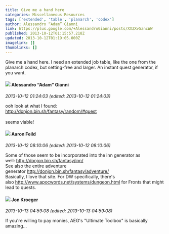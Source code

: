 ```yaml
---
title: Give me a hand here
categories: Miscellaneous Resources
tags: ['extended', 'table', 'planarch', 'codex']
author: Alessandro “Adam” Gianni
link: https://plus.google.com/+AlessandroGianni/posts/XXZXv5ancWW
published: 2013-10-12T01:15:57.218Z
updated: 2013-10-12T01:19:05.000Z
imagelink: []
thumblinks: []
---
```


Give me a hand here. I need an extended job table, like the one from the  planarch codex, but setting-free and larger. An instant quest generator, if you want.
<div id='comment z13tzh4gvnm0crkhq04chj1jevbwgtlaxa0'>
  <h4><img src='{{site.baseurl}}//images/avatars/106679386179477817028_photo.jpg'> Alessandro “Adam” Gianni</h4>
      <p><cite>2013-10-12 01:24:03 (edited: 2013-10-12 01:24:03)</cite></p>
        <p>ooh look at what I found:<br /><a href="http://donjon.bin.sh/fantasy/random/#quest" class="ot-anchor">http://donjon.bin.sh/fantasy/random/#quest</a><br /><br />seems viable!</p>
</div>
        

<div id='comment z13tzh4gvnm0crkhq04chj1jevbwgtlaxa0'>
  <h4><img src='{{site.baseurl}}//images/avatars/105488312369796198415_photo.jpg'> Aaron Feild</h4>
      <p><cite>2013-10-12 08:10:06 (edited: 2013-10-12 08:10:06)</cite></p>
        <p>Some of those seem to be incorporated into the inn generator as well: <a href="http://donjon.bin.sh/fantasy/inn/" class="ot-anchor">http://donjon.bin.sh/fantasy/inn/</a><br />See also the entire adventure generator <a href="http://donjon.bin.sh/fantasy/adventure/" class="ot-anchor">http://donjon.bin.sh/fantasy/adventure/</a><br />Basically, I love that site. For DW specifically, there&#39;s also <a href="http://www.apocwords.net/systems/dungeon.html" class="ot-anchor">http://www.apocwords.net/systems/dungeon.html</a> for Fronts that might lead to quests.</p>
</div>
        

<div id='comment z13tzh4gvnm0crkhq04chj1jevbwgtlaxa0'>
  <h4><img src='{{site.baseurl}}//images/avatars/111624976317283054934_photo.jpg'> Jon Kroeger</h4>
      <p><cite>2013-10-13 04:59:08 (edited: 2013-10-13 04:59:08)</cite></p>
        <p>If you&#39;re willing to pay monies, AEG&#39;s &quot;Ultimate Toolbox&quot; is basically amazing...</p>
</div>
        